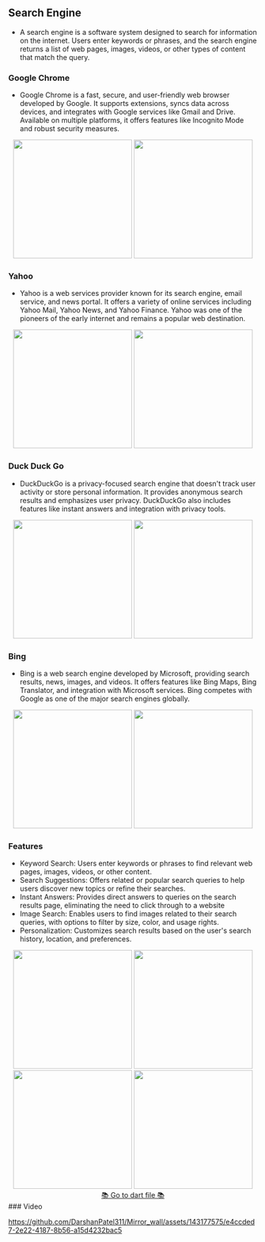 ## Search Engine
* A search engine is a software system designed to search for information on the internet. Users enter keywords or phrases, and the search engine returns a list of web pages, images, videos, or other types of content that match the query.

### Google Chrome 
* Google Chrome is a fast, secure, and user-friendly web browser developed by Google. It supports extensions, syncs data across devices, and integrates with Google services like Gmail and Drive. Available on multiple platforms, it offers features like Incognito Mode and robust security measures.


<div align='center'>
  <img src='https://github.com/DarshanPatel311/Mirror_wall/assets/143177575/98f2dd18-c3fc-4d40-ac07-dd7a46cef559' width=240>
  <img src='https://github.com/DarshanPatel311/Mirror_wall/assets/143177575/b3cced43-f317-4d14-8f43-119859aa320b' width=240>
</div>

### Yahoo 
* Yahoo is a web services provider known for its search engine, email service, and news portal. It offers a variety of online services including Yahoo Mail, Yahoo News, and Yahoo Finance. Yahoo was one of the pioneers of the early internet and remains a popular web destination.


<div align='center'>
<img src='https://github.com/DarshanPatel311/Mirror_wall/assets/143177575/33d4a679-534e-4fae-9d77-ef170d21730d' width=240>
  <img src='https://github.com/DarshanPatel311/Mirror_wall/assets/143177575/3b0dbc3a-32cc-4e96-bf7a-0c736a3641e0' width=240>
</div>

### Duck Duck Go
* DuckDuckGo is a privacy-focused search engine that doesn't track user activity or store personal information. It provides anonymous search results and emphasizes user privacy. DuckDuckGo also includes features like instant answers and integration with privacy tools.


<div align='center'>
<img src='https://github.com/DarshanPatel311/Mirror_wall/assets/143177575/e28f9d9e-24d7-4d46-987a-355f5014f4c6' width=240>
  <img src='https://github.com/DarshanPatel311/Mirror_wall/assets/143177575/a715b3d8-6b48-49e4-af80-fa4de27cee18' width=240>
</div>

### Bing
* Bing is a web search engine developed by Microsoft, providing search results, news, images, and videos. It offers features like Bing Maps, Bing Translator, and integration with Microsoft services. Bing competes with Google as one of the major search engines globally.

<div align='center'>


<img src='https://github.com/DarshanPatel311/Mirror_wall/assets/143177575/644bd428-dbc2-4af4-97c1-2134a3351b6e' width=240>
  <img src='https://github.com/DarshanPatel311/Mirror_wall/assets/143177575/61cf22e8-17dc-41f4-90c6-4d841f8a1ff6' width=240>
</div>

### Features 
* Keyword Search: Users enter keywords or phrases to find relevant web pages, images, videos, or other content.
* Search Suggestions: Offers related or popular search queries to help users discover new topics or refine their searches.
* Instant Answers: Provides direct answers to queries on the search results page, eliminating the need to click through to a website
* Image Search: Enables users to find images related to their search queries, with options to filter by size, color, and usage rights.
* Personalization: Customizes search results based on the user's search history, location, and preferences.


<div align='center'>
 <img src='https://github.com/DarshanPatel311/Mirror_wall/assets/143177575/8b5836b5-7844-42d6-b583-2e3c1222aa80' width=240>
  <img src='https://github.com/DarshanPatel311/Mirror_wall/assets/143177575/3f4c7c45-a248-40a4-878c-41b8ea5f1890' width=240>
  <img src='https://github.com/DarshanPatel311/Mirror_wall/assets/143177575/ce8aa076-9dd8-47b0-931c-16b7ddea9927' width=240>
  <img src='https://github.com/DarshanPatel311/Mirror_wall/assets/143177575/fe5e5d0d-9536-45a8-b563-44d32c3fd5fb' width=240>
</div>

<div align='center'><a href=''> 📚 Go to dart file 📚 </a></div>
### Video



https://github.com/DarshanPatel311/Mirror_wall/assets/143177575/e4ccded7-2e22-4187-8b56-a15d4232bac5


